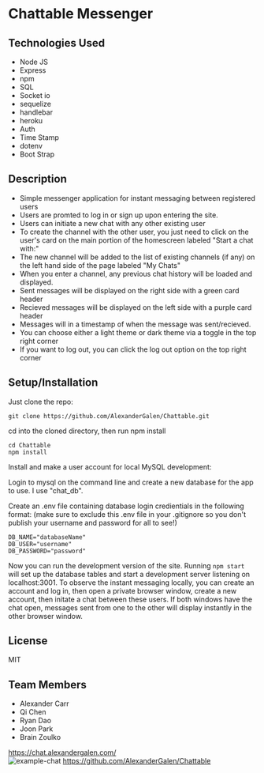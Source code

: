 # Chattable Messenger

## Technologies Used
* Node JS
* Express
* npm
* SQL
* Socket io
* sequelize
* handlebar
* heroku
* Auth
* Time Stamp
* dotenv
* Boot Strap

## Description
* Simple messenger application for instant messaging between registered users
* Users are promted to log in or sign up upon entering the site.
* Users can initiate a new chat with any other existing user
* To create the channel with the other user, you just need to click on the user's card on the main portion of the homescreen labeled "Start a chat with:"
* The new channel will be added to the list of existing channels (if any) on the left hand side of the page labeled "My Chats"
* When you enter a channel, any previous chat history will be loaded and displayed.
* Sent messages will be displayed on the right side with a green card header
* Recieved messages will be displayed on the left side with a purple card header
* Messages will in a timestamp of when the message was sent/recieved.
* You can choose either a light theme or dark theme via a toggle in the top right corner
* If you want to log out, you can click the log out option on the top right corner

## Setup/Installation
Just clone the repo:
```
git clone https://github.com/AlexanderGalen/Chattable.git
```
cd into the cloned directory, then run npm install
```
cd Chattable
npm install
```
Install and make a user account for local MySQL development:

Login to mysql on the command line and create a new database for the app to use. I use "chat_db".

Create an .env file containing database login credientials in the following format: (make sure to exclude this .env file in your .gitignore so you don't publish your username and password for all to see!)

```
DB_NAME="databaseName"
DB_USER="username"
DB_PASSWORD="password"
```
Now you can run the development version of the site. Running ```npm start```  will set up the database tables and start a development server listening on localhost:3001. To observe the instant messaging locally, you can create an account and log in, then open a private browser window, create a new account, then initate a chat between these users. If both windows have the chat open, messages sent from one to the other will display instantly in the other browser window. 


## License
MIT<br>

## Team Members
* Alexander Carr
* Qi Chen
* Ryan Dao
* Joon Park
* Brain Zoulko 

https://chat.alexandergalen.com/<br>
![example-chat](screenshot.jpg)
https://github.com/AlexanderGalen/Chattable
